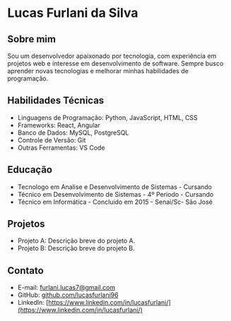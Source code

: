 # Lucas Furlani da Silva

## Sobre mim

Sou um desenvolvedor apaixonado por tecnologia, com experiência em projetos web e interesse em desenvolvimento de software. Sempre busco aprender novas tecnologias e melhorar minhas habilidades de programação.

## Habilidades Técnicas

- Linguagens de Programação: Python, JavaScript, HTML, CSS
- Frameworks: React, Angular
- Banco de Dados: MySQL, PostgreSQL
- Controle de Versão: Git
- Outras Ferramentas: VS Code

## Educação

- Tecnologo em Analise e Desenvolvimento de Sistemas - Cursando
- Técnico em Desenvolvimento de Sistemas - 4º Periodo - Cursando
- Técnico em Informática - Concluido em 2015 - Senai/Sc- São José

## Projetos

- Projeto A: Descrição breve do projeto A.
- Projeto B: Descrição breve do projeto B.

## Contato

- E-mail: furlani.lucas7@gmail.com
- GitHub: [github.com/lucasfurlani96](https://github.com/lucasfurlani96)
- LinkedIn: [https://www.linkedin.com/in/lucasfurlani/](https://www.linkedin.com/in/lucasfurlani/)

